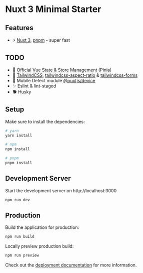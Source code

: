 # Nuxt 3 Minimal Starter


## Features

* ⚡️ [Nuxt 3](https://github.com/nuxt/nuxt), [pnpm](https://pnpm.io/) - super fast

## TODO

* 🍍 [Official Vue State & Store Management (Pinia)](https://pinia.vuejs.org/)
* 🌊 [TailwindCSS](https://tailwindcss.com/), [tailwindcss-aspect-ratio](https://github.com/tailwindlabs/tailwindcss-aspect-ratio) & [tailwindcss-forms](https://github.com/tailwindlabs/tailwindcss-forms)
* 📱 Mobile Detect module [@nuxtjs/device](https://www.npmjs.com/package/@nuxtjs/device/v/3.0.0?activeTab=readme)
* ✨ Eslint & lint-staged
* 🐕 Husky

## Setup

Make sure to install the dependencies:

```bash
# yarn
yarn install

# npm
npm install

# pnpm
pnpm install
```

## Development Server

Start the development server on http://localhost:3000

```bash
npm run dev
```

## Production

Build the application for production:

```bash
npm run build
```

Locally preview production build:

```bash
npm run preview
```

Check out the [deployment documentation](https://nuxt.com/docs/getting-started/deployment) for more information.
